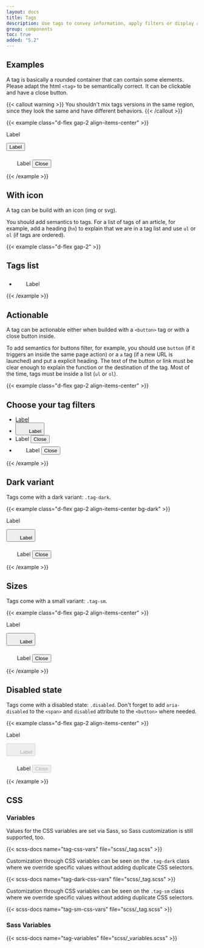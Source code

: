 ```yaml
---
layout: docs
title: Tags
description: Use tags to convey information, apply filters or display a selection of items.
group: components
toc: true
added: "5.2"
---
```


## Examples

A tag is basically a rounded container that can contain some elements. Please adapt the html `<tag>` to be semantically correct. It can be clickable and have a close button.

{{< callout warning >}}
You shouldn't mix tags versions in the same region, since they look the same and have different behaviors.
{{< /callout >}}

{{< example class="d-flex gap-2 align-items-center" >}}
<p class="tag">Label</p>
<button class="tag">Label</button>
<p class="tag" id="labelTag1" role="group">
  <svg fill="currentColor" aria-hidden="true" focusable="false" width="1.5rem" height="1.5rem">
    <use xlink:href="/docs/{{< param docs_version >}}/assets/img/boosted-sprite.svg#buy"/>
  </svg>
  Label
  <button class="close" aria-labelledby="labelTag1"><span class="visually-hidden">Close</span></button>
</p>
{{< /example >}}

## With icon

A tag can be build with an icon (img or svg).

You should add semantics to tags. For a list of tags of an article, for example, add a heading (`hn`) to explain that we are in a tag list and use `ul` or `ol` (if tags are ordered).

{{< example class="d-flex gap-2" >}}
<h2>Tags list</h2>
<ul>
  <li class="tag">
    <svg fill="currentColor" aria-hidden="true" focusable="false" width="1.5rem" height="1.5rem">
      <use xlink:href="/docs/{{< param docs_version >}}/assets/img/boosted-sprite.svg#buy"/>
    </svg>
    Label
  </li>
</ul>
{{< /example >}}

## Actionable

A tag can be actionable either when builded with a `<button>` tag or with a close button inside.

To add semantics for buttons filter, for example, you should use `button` (if it triggers an inside the same page action) or a `a` tag (if a new URL is launched) and put a explicit heading. The text of the button or link must be clear enough to explain the function or the destination of the tag.
Most of the time, tags must be inside a list (`ul` or `ol`).

{{< example class="d-flex gap-2 align-items-center" >}}
<h2>Choose your tag filters</h2>
<ul>
  <li>
    <a href="#" class="tag">Label</a>
  </li>
  <li>
    <button class="tag">
      <svg fill="currentColor" aria-hidden="true" focusable="false" width="1.5rem" height="1.5rem">
        <use xlink:href="/docs/{{< param docs_version >}}/assets/img/boosted-sprite.svg#buy"/>
      </svg>
      Label
    </button>
  </li>
  <li class="tag" id="labelTag2">
    Label
    <button class="close" aria-labelledby="labelTag2"><span class="visually-hidden">Close</span></button>
  </li>
  <li class="tag" id="labelTag3">
    <svg fill="currentColor" aria-hidden="true" focusable="false" width="1.5rem" height="1.5rem">
      <use xlink:href="/docs/{{< param docs_version >}}/assets/img/boosted-sprite.svg#buy"/>
    </svg>
    Label
    <button class="close" aria-labelledby="labelTag3"><span class="visually-hidden">Close</span></button>
  </li>
</ul>
{{< /example >}}

## Dark variant

Tags come with a dark variant: `.tag-dark`.

{{< example class="d-flex gap-2 align-items-center bg-dark" >}}
<p class="tag tag-dark">Label</p>
<button class="tag tag-dark">
  <svg fill="currentColor" aria-hidden="true" focusable="false" width="1.5rem" height="1.5rem">
    <use xlink:href="/docs/{{< param docs_version >}}/assets/img/boosted-sprite.svg#buy"/>
  </svg>
  Label
</button>
<p class="tag tag-dark" id="labelTag4" role="group">
  <svg fill="currentColor" aria-hidden="true" focusable="false" width="1.5rem" height="1.5rem">
    <use xlink:href="/docs/{{< param docs_version >}}/assets/img/boosted-sprite.svg#buy"/>
  </svg>
  Label
  <button class="close" aria-labelledby="labelTag4"><span class="visually-hidden">Close</span></button>
</p>
{{< /example >}}

## Sizes

Tags come with a small variant: `.tag-sm`.

{{< example class="d-flex gap-2 align-items-center" >}}
<p class="tag tag-sm">Label</p>
<button class="tag tag-sm">
  <svg fill="currentColor" aria-hidden="true" focusable="false" width="1.5rem" height="1.5rem">
    <use xlink:href="/docs/{{< param docs_version >}}/assets/img/boosted-sprite.svg#buy"/>
  </svg>
  Label
</button>
<p class="tag tag-sm" id="labelTag5" role="group">
  <svg fill="currentColor" aria-hidden="true" focusable="false" width="1.5rem" height="1.5rem">
    <use xlink:href="/docs/{{< param docs_version >}}/assets/img/boosted-sprite.svg#buy"/>
  </svg>
  Label
  <button class="close" aria-labelledby="labelTag5"><span class="visually-hidden">Close</span></button>
</p>
{{< /example >}}

## Disabled state

Tags come with a disabled state: `.disabled`. Don't forget to add `aria-disabled` to the `<span>` and `disabled` attribute to the `<button>` where needed.

{{< example class="d-flex gap-2 align-items-center" >}}
<p class="tag disabled" aria-disabled="true">Label</p>
<button class="tag" disabled>
  <svg fill="currentColor" aria-hidden="true" focusable="false" width="1.5rem" height="1.5rem">
    <use xlink:href="/docs/{{< param docs_version >}}/assets/img/boosted-sprite.svg#buy"/>
  </svg>
  Label
</button>
<p class="tag disabled" id="labelTag6" role="group" aria-disabled="true">
  <svg fill="currentColor" aria-hidden="true" focusable="false" width="1.5rem" height="1.5rem">
    <use xlink:href="/docs/{{< param docs_version >}}/assets/img/boosted-sprite.svg#buy"/>
  </svg>
  Label
  <button class="close" aria-labelledby="labelTag6" disabled><span class="visually-hidden">Close</span></button>
</p>
{{< /example >}}

## CSS

### Variables

Values for the CSS variables are set via Sass, so Sass customization is still supported, too.

{{< scss-docs name="tag-css-vars" file="scss/_tag.scss" >}}

Customization through CSS variables can be seen on the `.tag-dark` class where we override specific values without adding duplicate CSS selectors.

{{< scss-docs name="tag-dark-css-vars" file="scss/_tag.scss" >}}

Customization through CSS variables can be seen on the `.tag-sm` class where we override specific values without adding duplicate CSS selectors.

{{< scss-docs name="tag-sm-css-vars" file="scss/_tag.scss" >}}

### Sass Variables

{{< scss-docs name="tag-variables" file="scss/_variables.scss" >}}
